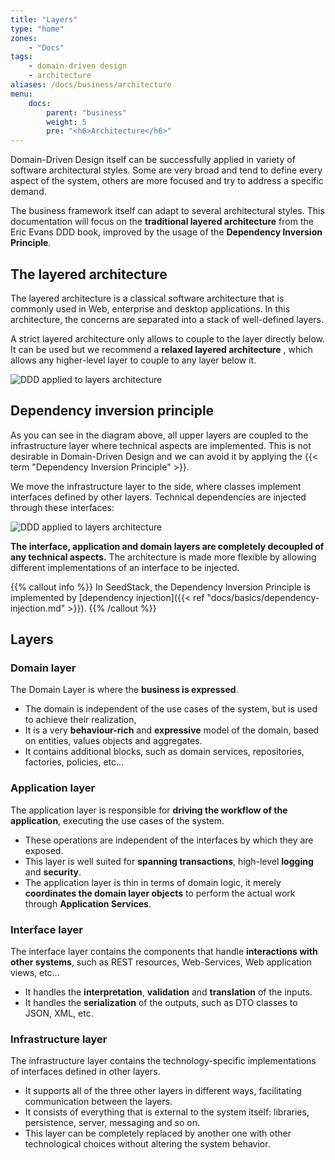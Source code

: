 ```yaml
---
title: "Layers"
type: "home"
zones:
    - "Docs"
tags:
    - domain-driven design
    - architecture 
aliases: /docs/business/architecture    
menu:
    docs:
        parent: "business"
        weight: 5
        pre: "<h6>Architecture</h6>"
---
```


Domain-Driven Design itself can be successfully applied in variety of software architectural styles. Some are very broad 
and tend to define every aspect of the system, others are more focused and try to address a specific demand.

The business framework itself can adapt to several architectural styles. This documentation will focus on the **traditional
layered architecture** from the Eric Evans DDD book, improved by the usage of the **Dependency Inversion Principle**. 

## The layered architecture

The layered architecture is a classical software architecture that is commonly used in Web, enterprise and desktop 
applications. In this architecture, the concerns are separated into a stack of well-defined layers. 

A strict layered architecture only allows to couple to the layer directly below. It can be used but we recommend a 
**relaxed layered architecture** , which allows any higher-level layer to couple to any layer below it.

![DDD applied to layers architecture](../img/layers.png)

## Dependency inversion principle

As you can see in the diagram above, all upper layers are coupled to the infrastructure layer where technical aspects
are implemented. This is not desirable in Domain-Driven Design and we can avoid it by applying the {{< term "Dependency Inversion Principle" >}}.

We move the infrastructure layer to the side, where classes implement interfaces defined by other layers. 
Technical dependencies are injected through these interfaces:

![DDD applied to layers architecture](../img/layers_dip.png)

**The interface, application and domain layers are completely decoupled of any technical aspects.** The architecture is made
more flexible by allowing different implementations of an interface to be injected.

{{% callout info %}}
In SeedStack, the Dependency Inversion Principle is implemented by [dependency injection]({{< ref "docs/basics/dependency-injection.md" >}}).
{{% /callout %}}

## Layers

### Domain layer

The Domain Layer is where the **business is expressed**.

- The domain is independent of the use cases of the system, but is used to achieve their realization,
- It is a very **behaviour-rich** and **expressive** model of the domain, based on entities, values objects and aggregates.
- It contains additional blocks, such as domain services, repositories, factories, policies, etc...

### Application layer

The application layer is responsible for **driving the workflow of the application**, executing the use cases of the system.

- These operations are independent of the interfaces by which they are exposed.
- This layer is well suited for **spanning transactions**, high-level **logging** and **security**.
- The application layer is thin in terms of domain logic, it merely **coordinates the domain layer objects** to perform
the actual work through **Application Services**.

### Interface layer

The interface layer contains the components that handle **interactions with other systems**, such as REST resources, 
Web-Services, Web application views, etc...

- It handles the **interpretation**, **validation** and **translation** of the inputs.
- It handles the **serialization** of the outputs, such as DTO classes to JSON, XML, etc.

### Infrastructure layer

The infrastructure layer contains the technology-specific implementations of interfaces defined in other layers.

- It supports all of the three other layers in different ways, facilitating communication between the layers.
- It consists of everything that is external to the system itself: libraries, persistence, server, messaging and so on.
- This layer can be completely replaced by another one with other technological choices without altering the system behavior.
